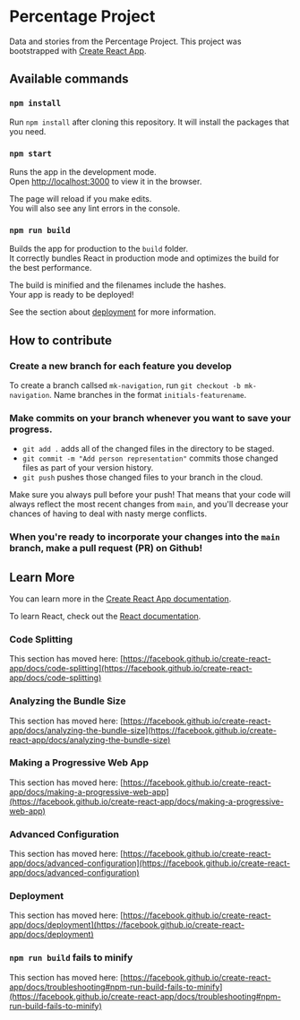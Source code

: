 # Percentage Project

Data and stories from the Percentage Project. This project was bootstrapped with [Create React App](https://github.com/facebook/create-react-app).

## Available commands

### `npm install`

Run `npm install` after cloning this repository. It will install the packages that you need.

### `npm start`

Runs the app in the development mode.\
Open [http://localhost:3000](http://localhost:3000) to view it in the browser.

The page will reload if you make edits.\
You will also see any lint errors in the console.

### `npm run build`

Builds the app for production to the `build` folder.\
It correctly bundles React in production mode and optimizes the build for the best performance.

The build is minified and the filenames include the hashes.\
Your app is ready to be deployed!

See the section about [deployment](https://facebook.github.io/create-react-app/docs/deployment) for more information.

## How to contribute

### Create a new branch for each feature you develop
To create a branch callsed `mk-navigation`, run `git checkout -b mk-navigation`. Name branches in the format `initials-featurename`.

### Make commits on your branch whenever you want to save your progress.
* `git add .` adds all of the changed files in the directory to be staged.
* `git commit -m "Add person representation"` commits those changed files as part of your version history.
* `git push` pushes those changed files to your branch in the cloud.

Make sure you always pull before your push! That means that your code will always reflect the most recent changes from `main`, and you'll decrease your chances of having to deal with nasty merge conflicts.

### When you're ready to incorporate your changes into the `main` branch, make a pull request (PR) on Github!

## Learn More

You can learn more in the [Create React App documentation](https://facebook.github.io/create-react-app/docs/getting-started).

To learn React, check out the [React documentation](https://reactjs.org/).

### Code Splitting

This section has moved here: [https://facebook.github.io/create-react-app/docs/code-splitting](https://facebook.github.io/create-react-app/docs/code-splitting)

### Analyzing the Bundle Size

This section has moved here: [https://facebook.github.io/create-react-app/docs/analyzing-the-bundle-size](https://facebook.github.io/create-react-app/docs/analyzing-the-bundle-size)

### Making a Progressive Web App

This section has moved here: [https://facebook.github.io/create-react-app/docs/making-a-progressive-web-app](https://facebook.github.io/create-react-app/docs/making-a-progressive-web-app)

### Advanced Configuration

This section has moved here: [https://facebook.github.io/create-react-app/docs/advanced-configuration](https://facebook.github.io/create-react-app/docs/advanced-configuration)

### Deployment

This section has moved here: [https://facebook.github.io/create-react-app/docs/deployment](https://facebook.github.io/create-react-app/docs/deployment)

### `npm run build` fails to minify

This section has moved here: [https://facebook.github.io/create-react-app/docs/troubleshooting#npm-run-build-fails-to-minify](https://facebook.github.io/create-react-app/docs/troubleshooting#npm-run-build-fails-to-minify)
